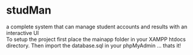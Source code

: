 # studMan
a complete system that can manage student accounts and results with an interactive UI
<br> To setup the project first place the mainapp folder in your XAMPP htdocs directory. Then import the database.sql in your phpMyAdmin ... thats it!
